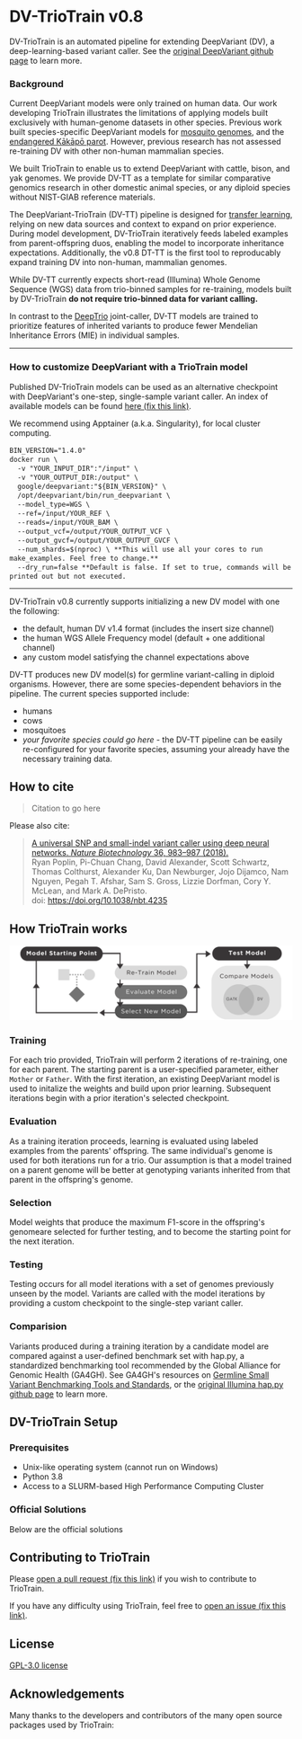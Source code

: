 # DV-TrioTrain v0.8
DV-TrioTrain is an automated pipeline for extending DeepVariant (DV), a deep-learning-based variant caller. See the [original DeepVariant github page](https://github.com/google/deepvariant) to learn more.

### Background
Current DeepVariant models were only trained on human data. Our work developing TrioTrain illustrates the limitations of applying models built exclusively with human-genome datasets in other species. Previous work built species-specific DeepVariant models for [mosquito genomes](https://google.github.io/deepvariant/posts/2018-12-05-improved-non-human-variant-calling-using-species-specific-deepvariant-models/), and the [endangered Kākāpō parot](https://www.biorxiv.org/content/10.1101/2022.10.22.513130v1.full). However, previous research has not assessed re-training DV with other non-human mammalian species. 

We built TrioTrain to enable us to extend DeepVariant with cattle, bison, and yak genomes. We provide DV-TT as a template for similar comparative genomics research in other domestic animal species, or any diploid species without NIST-GIAB reference materials. 

The DeepVariant-TrioTrain (DV-TT) pipeline is designed for [transfer learning](https://machinelearningmastery.com/transfer-learning-for-deep-learning/), relying on new data sources and context to expand on prior experience. During model development, DV-TrioTrain iteratively feeds labeled examples from parent-offspring duos, enabling the model to incorporate inheritance expectations.  Additionally, the v0.8 DT-TT is the first tool to reproducably expand training DV into non-human, mammalian genomes. 

While DV-TT currently expects short-read (Illumina) Whole Genome Sequence (WGS) data from trio-binned samples for re-training, models built by DV-TrioTrain **do not require trio-binned data for variant calling.** 

In contrast to the [DeepTrio](https://github.com/google/deepvariant/blob/r1.5/docs/deeptrio-details.md) joint-caller, DV-TT models are trained to prioritize features of inherited variants to produce fewer Mendelian Inheritance Errors (MIE) in individual samples. 

---

### How to customize DeepVariant with a TrioTrain model
Published DV-TrioTrain models can be used as an alternative checkpoint with DeepVariant's one-step, single-sample variant caller. An index of available models can be found [here (fix this link)](pretrained_models).

We recommend using Apptainer (a.k.a. Singularity), for local cluster computing.
```
BIN_VERSION="1.4.0"
docker run \
  -v "YOUR_INPUT_DIR":"/input" \
  -v "YOUR_OUTPUT_DIR:/output" \
  google/deepvariant:"${BIN_VERSION}" \
  /opt/deepvariant/bin/run_deepvariant \
  --model_type=WGS \
  --ref=/input/YOUR_REF \
  --reads=/input/YOUR_BAM \
  --output_vcf=/output/YOUR_OUTPUT_VCF \
  --output_gvcf=/output/YOUR_OUTPUT_GVCF \
  --num_shards=$(nproc) \ **This will use all your cores to run make_examples. Feel free to change.**
  --dry_run=false **Default is false. If set to true, commands will be printed out but not executed.
```

---

DV-TrioTrain v0.8 currently supports initializing a new DV model with one the following:
*   the default, human DV v1.4 format (includes the insert size channel)
*   the human WGS Allele Frequency model (default + one additional channel)
*   any custom model satisfying the channel expectations above

DV-TT produces new DV model(s) for germline variant-calling in diploid organisms. However, there are some species-dependent behaviors in the pipeline. The current species supported include:
*   humans
*   cows
*   mosquitoes
*   *your favorite species could go here* - the DV-TT pipeline can be easily re-configured for your favorite species, assuming your already have the necessary training data.

## How to cite

> Citation to go here

Please also cite:

> [A universal SNP and small-indel variant caller using deep neural networks. _Nature Biotechnology_ 36, 983–987 (2018).](https://rdcu.be/7Dhl) <br/>
Ryan Poplin, Pi-Chuan Chang, David Alexander, Scott Schwartz, Thomas Colthurst, Alexander Ku, Dan Newburger, Jojo Dijamco, Nam Nguyen, Pegah T. Afshar, Sam S. Gross, Lizzie Dorfman, Cory Y. McLean, and Mark A. DePristo.<br/>
doi: https://doi.org/10.1038/nbt.4235

## How TrioTrain works
![workflow diagram](docs/images/Workflow_Sm_Horizontal.png)

### Training
For each trio provided, TrioTrain will perform 2 iterations of re-training, one for each parent. The starting parent is a user-specified parameter, either `Mother` or `Father`. With the first iteration, an existing DeepVariant model is used to initalize the weights and build upon prior learning. Subsequent iterations begin with a prior iteration's selected checkpoint.

### Evaluation
As a training iteration proceeds, learning is evaluated using labeled examples from the parents' offspring. The same individual's genome is used for both iterations run for a trio. Our assumption is that a model trained on a parent genome will be better at genotyping variants inherited from that parent in the offspring's genome.

### Selection 
Model weights that produce the maximum F1-score in the offspring's genomeare selected for further testing, and to become the starting point for the next iteration. 

### Testing
Testing occurs for all model iterations with a set of genomes previously unseen by the model. Variants are called with the model iterations by providing a custom checkpoint to the single-step variant caller.

### Comparision
Variants produced during a training iteration by a candidate model are compared against a user-defined benchmark set with hap.py, a standardized benchmarking tool recommended by the Global Alliance for Genomic Health (GA4GH). See GA4GH's resources on [Germline Small Variant Benchmarking Tools and Standards](https://github.com/ga4gh/benchmarking-tools), or the [original Illumina hap.py github page](https://github.com/Illumina/hap.py) to learn more.

## DV-TrioTrain Setup

### Prerequisites

*   Unix-like operating system (cannot run on Windows)
*   Python 3.8
*   Access to a SLURM-based High Performance Computing Cluster

### Official Solutions

Below are the official solutions 

## Contributing to TrioTrain

Please [open a pull request (fix this link)]() if you wish to contribute to TrioTrain. 

If you have any difficulty using TrioTrain, feel free to [open an issue (fix this link)](). 

## License

[GPL-3.0 license](LICENSE)

## Acknowledgements

Many thanks to the developers and contributors of the many open source packages used by TrioTrain:
